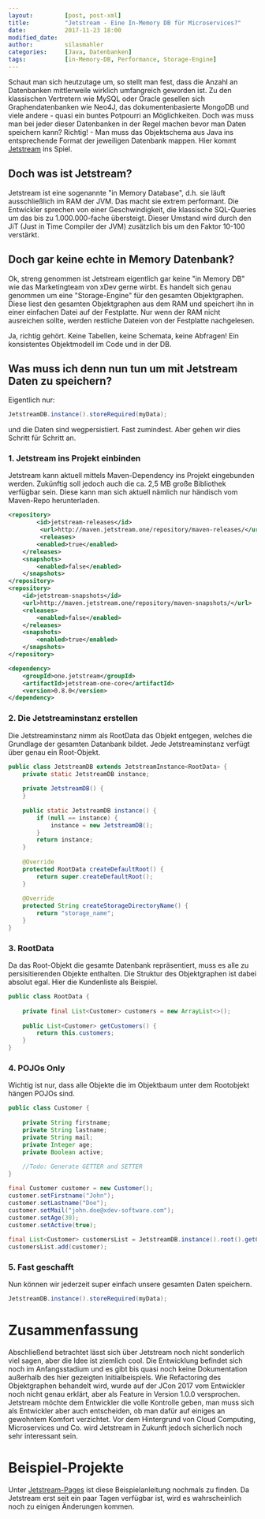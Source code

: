 ```yaml
---
layout:         [post, post-xml]              
title:          "Jetstream - Eine In-Memory DB für Microservices?"
date:           2017-11-23 18:00
modified_date: 
author:         silasmahler 
categories:     [Java, Datenbanken]
tags:           [in-Memory-DB, Performance, Storage-Engine]
---
```


Schaut man sich heutzutage um, so stellt man fest, dass die Anzahl an Datenbanken mittlerweile wirklich umfangreich geworden ist. Zu den klassischen Vertretern wie MySQL oder Oracle gesellen sich Graphendatenbanken wie Neo4J, das dokumentenbasierte MongoDB und viele andere - quasi ein buntes Potpourri an Möglichkeiten.
Doch was muss man bei jeder dieser Datenbanken in der Regel machen bevor man Daten speichern kann?
Richtig! - Man muss das Objektschema aus Java ins entsprechende Format der jeweiligen Datenbank mappen.
Hier kommt [Jetstream](http://www.jetstream.one/index.html) ins Spiel.

## Doch was ist Jetstream?

Jetstream ist eine sogenannte "in Memory Database", d.h. sie läuft ausschließlich im RAM der JVM.
Das macht sie extrem performant.
Die Entwickler sprechen von einer Geschwindigkeit, die klassische SQL-Queries um das bis zu 1.000.000-fache übersteigt. Dieser Umstand wird durch den JiT (Just in Time Compiler der JVM) zusätzlich bis um den Faktor 10-100 verstärkt.

## Doch gar keine echte in Memory Datenbank?

Ok, streng genommen ist Jetstream eigentlich gar keine "in Memory DB" wie das Marketingteam von xDev gerne wirbt. Es handelt sich genau genommen um eine "Storage-Engine" für den gesamten Objektgraphen.
Diese liest den gesamten Objektgraphen aus dem RAM und speichert ihn in einer einfachen Datei auf der Festplatte. Nur wenn der RAM nicht ausreichen sollte, werden restliche Dateien von der Festplatte nachgelesen.

Ja, richtig gehört. Keine Tabellen, keine Schemata, keine Abfragen!
Ein konsistentes Objektmodell im Code und in der DB.

## Was muss ich denn nun tun um mit Jetstream Daten zu speichern?

Eigentlich nur:
```java
JetstreamDB.instance().storeRequired(myData);
``` 
und die Daten sind wegpersistiert. Fast zumindest.
Aber gehen wir dies Schritt für Schritt an.


### 1. Jetstream ins Projekt einbinden

Jetstream kann aktuell mittels Maven-Dependency ins Projekt eingebunden werden. Zukünftig soll jedoch auch die ca. 2,5 MB große Bibliothek verfügbar sein. Diese kann man sich aktuell nämlich nur händisch vom Maven-Repo herunterladen. 

```xml
<repository>
        <id>jetstream-releases</id>
         <url>http://maven.jetstream.one/repository/maven-releases/</url>
         <releases>
        <enabled>true</enabled>
    </releases>
    <snapshots>
        <enabled>false</enabled>
    </snapshots>
</repository>
<repository>
    <id>jetstream-snapshots</id>
    <url>http://maven.jetstream.one/repository/maven-snapshots/</url>
    <releases>
        <enabled>false</enabled>
    </releases>
    <snapshots>
        <enabled>true</enabled>
    </snapshots>
</repository>

<dependency>
    <groupId>one.jetstream</groupId>
    <artifactId>jetstream-one-core</artifactId>
    <version>0.8.0</version>
</dependency>
```


### 2. Die Jetstreaminstanz erstellen

Die Jetstreaminstanz nimm als RootData das Objekt entgegen, welches die Grundlage der gesamten Datanbank bildet. Jede Jetstreaminstanz verfügt über genau ein Root-Objekt. 

```java
public class JetstreamDB extends JetstreamInstance<RootData> {
    private static JetstreamDB instance;
 
    private JetstreamDB() {
    }
 
    public static JetstreamDB instance() {
        if (null == instance) {
            instance = new JetstreamDB();
        }
        return instance;
    }
 
    @Override
    protected RootData createDefaultRoot() {
        return super.createDefaultRoot();
    }
 
    @Override
    protected String createStorageDirectoryName() {
        return "storage_name";
    }
}
```

### 3. RootData

Da das Root-Objekt die gesamte Datenbank repräsentiert, muss es alle zu persisitierenden Objekte enthalten. Die Struktur des Objektgraphen ist dabei absolut egal. Hier die Kundenliste als Beispiel. 

```java
public class RootData {
 
    private final List<Customer> customers = new ArrayList<>();
 
    public List<Customer> getCustomers() {
        return this.customers;
    }
}
```
### 4. POJOs Only

Wichtig ist nur, dass alle Objekte die im Objektbaum unter dem Rootobjekt hängen POJOs sind.

```java
public class Customer {
 
    private String firstname;
    private String lastname;
    private String mail;
    private Integer age;
    private Boolean active;
     
    //Todo: Generate GETTER and SETTER 
}
```

```java
final Customer customer = new Customer();
customer.setFirstname("John");
customer.setLastname("Doe");
customer.setMail("john.doe@xdev-software.com");
customer.setAge(30);
customer.setActive(true);
 
final List<Customer> customersList = JetstreamDB.instance().root().getCustomers();
customersList.add(customer);
```

### 5. Fast geschafft

Nun können wir jederzeit super einfach unsere gesamten Daten speichern. 
```java
JetstreamDB.instance().storeRequired(myData);
``` 

# Zusammenfassung

Abschließend betrachtet lässt sich über Jetstream noch nicht sonderlich viel sagen, aber die Idee ist ziemlich cool. Die Entwicklung befindet sich noch im Anfangsstadium und es gibt bis quasi noch keine Dokumentation außerhalb des hier gezeigten Initialbeispiels. Wie Refactoring des Objektgraphen behandelt wird, wurde auf der JCon 2017 vom Entwickler noch nicht genau erklärt, aber als Feature in Version 1.0.0 versprochen.
Jetstream möchte dem Entwickler die volle Kontrolle geben, man muss sich als Entwickler aber auch entscheiden, ob man dafür auf einiges an gewohntem Komfort verzichtet.
Vor dem Hintergrund von Cloud Computing, Microservices und Co. wird Jetstream in Zukunft jedoch sicherlich noch sehr interessant sein.

# Beispiel-Projekte
Unter [Jetstream-Pages](https://xdev-software.atlassian.net/wiki/spaces/JET/pages) ist diese Beispielanleitung nochmals zu finden. Da Jetstream erst seit ein paar Tagen verfügbar ist, wird es wahrscheinlich noch zu einigen Änderungen kommen.
